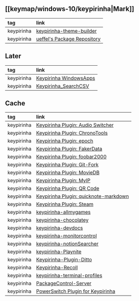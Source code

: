 ## [[keymap/windows-10/keypirinha|Mark]]

|tag|link|
|:-|:-|
|keypirinha|[keypirinha-theme-builder](https://github.com/Fuhrmann/keypirinha-theme-builder)|
|keypirinha|[ueffel's Package Repository](https://ue.spdns.de/packagecontrol/)

## Later

|tag|link|
|:-|:-|
|keypirinha|[Keypirinha WindowsApps](https://github.com/ueffel/Keypirinha-WindowsApps)
|keypirinha|[Keypirinha_SearchCSV](https://github.com/novamostra/Keypirinha_SearchCSV)

## Cache

|tag|link|
|:-|:-|
|keypirinha|[Keypirinha Plugin: Audio Switcher](https://github.com/armotic/keypirinha-audioswitcher)
|keypirinha|[Keypirinha Plugin: ChronoTools](https://github.com/NMeJa/keypirinha-chronotools)
|keypirinha|[Keypirinha Plugin: epoch](https://github.com/prayzzz/keypirinha-epoch)
|keypirinha|[Keypirinha Plugin: FakerData](https://github.com/Fuhrmann/keypirinha-faker-data)
|keypirinha|[Keypirinha Plugin: foobar2000](https://github.com/tuteken/Keypirinha-Plugin-foobar2000)
|keypirinha|[Keypirinha Plugin: Git-Fork](https://github.com/fran-f/keypirinha-git-fork)
|keypirinha|[Keypirinha Plugin: MovieDB](https://github.com/Fuhrmann/keypirinha-moviedb)
|keypirinha|[Keypirinha Plugin: MyIP](https://github.com/Fuhrmann/keypirinha-myip)
|keypirinha|[Keypirinha Plugin: QR Code](https://github.com/thisisleobro/Keypirinha-qrcode)
|keypirinha|[Keypirinha Plugin: quicknote-markdown](https://github.com/NopenAI/keypirinha-quicknote-markdown)
|keypirinha|[Keypirinha Plugin: Steam](https://github.com/EhsanKia/keypirinha-plugins/tree/master/keypirinha-steam)
|keypirinha|[keypirinha-allmygames](https://github.com/TanninOne/keypirinha-allmygames)
|keypirinha|[keypirinha-chocolatey](https://github.com/dufferzafar/keypirinha-chocolatey)
|keypirinha|[keypirinha-devdocs](https://github.com/theZetrax/keypirinha-devdocs)
|keypirinha|[keypirinha-monitorcontrol](https://github.com/ccarpo/keypirinha-monitorcontrol)
|keypirinha|[keypirinha-notionSearcher](https://github.com/wolloda/keypirinha-notionSearcher)
|keypirinha|[keypirinha-Playnite](https://github.com/SomeoneIsWorking/keypirinha-Playnite)
|keypirinha|[Keypirinha-Plugin-Ditto](https://github.com/tuteken/Keypirinha-Plugin-Ditto)
|keypirinha|[Keypirinha-Recoll](https://github.com/marcus-at-localhost/Keypirinha-Recoll)
|keypirinha|[keypirinha-terminal-profiles](https://github.com/fran-f/keypirinha-terminal-profiles)
|keypirinha|[PackageControl-Server](https://github.com/ueffel/PackageControl-Server)
|keypirinha|[PowerSwitch Plugin for Keypirinha](https://github.com/NMeJa/keypirinha-powerswitch)